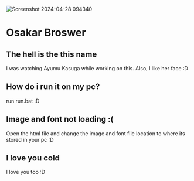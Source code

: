 ![Screenshot 2024-04-28 094340](https://github.com/COLDATNIGHT-79/Osakar-Browser/assets/72186739/1252536f-6188-4294-81fc-f52fa995db2d)
# Osakar Broswer

## The hell is the this name
I was watching Ayumu Kasuga while working on this. Also, I like her face :D

## How do i run it on my pc?
run run.bat
:D

## Image and font not loading :(
Open the html file and change the image and font file location to where its stored in your pc :D

## I love you cold
I love you too :D
